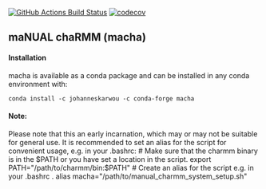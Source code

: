 [//]: # (Badges)
[![GitHub Actions Build Status](https://github.com/akaupang/macha/workflows/CI/badge.svg)](https://github.com/akaupang/macha/actions)
[![codecov](https://codecov.io/gh/wiederm/transformato/branch/master/graph/badge.svg)](https://codecov.io/gh/akaupang/macha/branch/main)


## maNUAL chaRMM (macha)

#### Installation

macha is available as a conda package and can be installed in any conda environment with:

`conda install -c johanneskarwou -c conda-forge macha`


#### Note:
Please note that this an early incarnation, which may or may not be suitable for general use.
It is recommended to set an alias for the script for convenient usage, e.g. in your .bashrc:
\# Make sure that the charmm binary is in the $PATH or you have set a location in the script.
export PATH="/path/to/charmm/bin:$PATH"
\# Create an alias for the script e.g. in your .bashrc .
alias macha="/path/to/manual_charmm_system_setup.sh"
